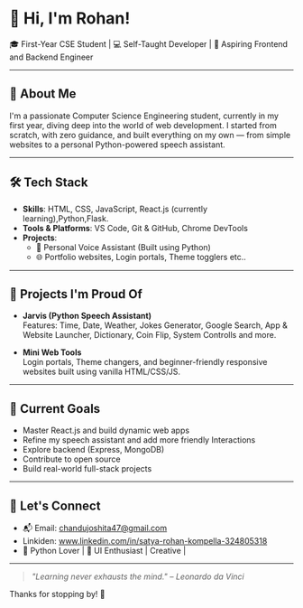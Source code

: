# 👋 Hi, I'm Rohan!  
🎓 First-Year CSE Student | 💻 Self-Taught Developer | 🚀 Aspiring Frontend and Backend Engineer  

---

## 🧠 About Me

I'm a passionate Computer Science Engineering student, currently in my first year, diving deep into the world of web development. I started from scratch, with zero guidance, and built everything on my own — from simple websites to a personal Python-powered speech assistant.  

---

## 🛠️ Tech Stack

- **Skills**: HTML, CSS, JavaScript, React.js (currently learning),Python,Flask.
- **Tools & Platforms**: VS Code, Git & GitHub, Chrome DevTools
- **Projects**:
  - 🧠 Personal Voice Assistant (Built using Python)
  - 🌐 Portfolio websites, Login portals, Theme togglers etc..

---

## 🧪 Projects I'm Proud Of

- **Jarvis (Python Speech Assistant)**  
  Features: Time, Date, Weather, Jokes Generator, Google Search, App & Website Launcher, Dictionary, Coin Flip, System Controlls and more.

- **Mini Web Tools**  
  Login portals, Theme changers, and beginner-friendly responsive websites built using vanilla HTML/CSS/JS.

---

## 📅 Current Goals

- Master React.js and build dynamic web apps
- Refine my speech assistant and add more friendly Interactions
- Explore backend (Express, MongoDB)  
- Contribute to open source  
- Build real-world full-stack projects  

---

## 🔗 Let's Connect

- 📬 Email: chandujoshita47@gmail.com
- Linkiden: www.linkedin.com/in/satya-rohan-kompella-324805318
- 🐍 Python Lover | 🎨 UI Enthusiast | Creative |
  
---

> _"Learning never exhausts the mind."
>                                 – Leonardo da Vinci_

Thanks for stopping by! 🌟 
